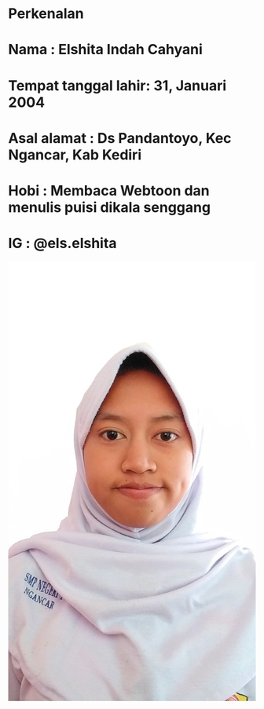 # Perkenalan
# Nama                : Elshita Indah Cahyani
# Tempat tanggal lahir: 31, Januari 2004
# Asal alamat         : Ds Pandantoyo, Kec Ngancar, Kab Kediri
# Hobi                : Membaca Webtoon dan menulis puisi dikala senggang
# IG                  : @els.elshita               


![alt text](https://github.com/elshita31/Perkenalan/blob/master/elshita.jpg)
